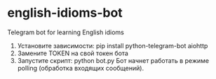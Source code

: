 # english-idioms-bot
Telegram bot for learning English idioms
1. Установите зависимости: pip install python-telegram-bot aiohttp
2. Замените TOKEN на свой токен бота
3. Запустите скрипт: python bot.py Бот начнет работать в режиме polling (обработка входящих сообщений).
